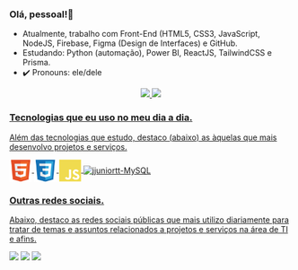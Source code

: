 ### Olá, pessoal!👋

- Atualmente, trabalho com Front-End (HTML5, CSS3, JavaScript, NodeJS, Firebase, Figma (Design de Interfaces) e GitHub.
- Estudando: Python (automação), Power BI, ReactJS, TailwindCSS e Prisma.
- ✔️ Pronouns: ele/dele

<div align="center">
  <a href="https://github.com/jjuniortt">
  <img height="180em" src="https://github-readme-stats.vercel.app/api?username=jjuniortt&show_icons=true&theme=dracula&include_all_commits=true&count_private=true"/> <img height="180em" src="https://github-readme-stats.vercel.app/api/top-langs/?username=jjuniortt&layout=compact&langs_count=7&theme=dracula"/>
</div>

### Tecnologias que eu uso no meu dia a dia.
   Além das tecnologias que estudo, destaco (abaixo) as àquelas que mais desenvolvo projetos e serviços.
<div style="display: inline_block">
  <img align="center" alt="jjuniortt-HTML" height="40" width="40" src="https://raw.githubusercontent.com/devicons/devicon/master/icons/html5/html5-original.svg">
  <img align="center" alt="jjuniortt-CSS" height="40" width="40" src="https://raw.githubusercontent.com/devicons/devicon/master/icons/css3/css3-original.svg">
  <img align="center" alt="jjuniortt-Js" height="40" width="40" src="https://raw.githubusercontent.com/devicons/devicon/master/icons/javascript/javascript-plain.svg">
  <img align="center" alt="jjuniortt-MySQL" height="40" width="40" src="https://cdn.jsdelivr.net/gh/devicons/devicon/icons/mysql/mysql-original.svg">
</div>

### Outras redes sociais.
  Abaixo, destaco as redes sociais públicas que mais utilizo diariamente para tratar de temas e assuntos relacionados a projetos e serviços na área de TI e afins.
  
<div> 
  <a href="https://www.youtube.com/channel/UCY6Z9iaxFSyMJTt-48IFIvw" target="_blank"><img src="https://img.shields.io/badge/YouTube-FF0000?style=for-the-badge&logo=youtube&logoColor=white" target="_blank"></a>
  <a href="https://www.instagram.com/jonastofoli/" target="_blank"><img src="https://img.shields.io/badge/-Instagram-%23E4405F?style=for-the-badge&logo=instagram&logoColor=white" target="_blank"></a>
  <a href="https://www.linkedin.com/in/jonas-t%C3%B3foli-81169087/" target="_blank"><img src="https://img.shields.io/badge/LinkedIn-0077B5?style=for-the-badge&logo=linkedin&logoColor=white" target="_blank"></a>
</div>
